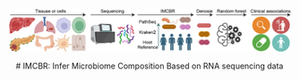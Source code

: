 ![Logo](Figure.Pipeline.jpg)

<center> # IMCBR: Infer Microbiome Composition Based on RNA sequencing data </center>
